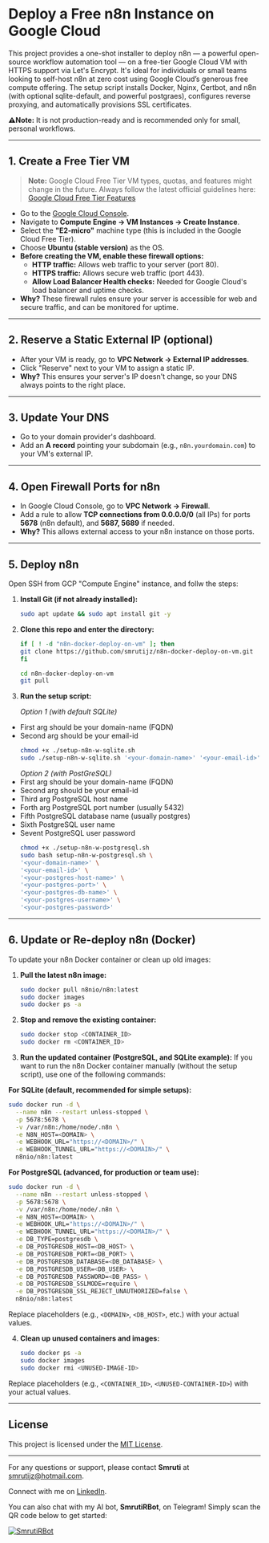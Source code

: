 # Deploy a Free n8n Instance on Google Cloud

This project provides a one-shot installer to deploy n8n — a powerful open-source workflow automation tool — on a free-tier Google Cloud VM with HTTPS support via Let's Encrypt. It's ideal for individuals or small teams looking to self-host n8n at zero cost using Google Cloud’s generous free compute offering. The setup script installs Docker, Nginx, Certbot, and n8n (with optional sqlite-default, and powerful postgraes), configures reverse proxying, and automatically provisions SSL certificates.

**⚠️Note:** It is not production-ready and is recommended only for small, personal workflows.

---

## 1. Create a Free Tier VM

> **Note:** Google Cloud Free Tier VM types, quotas, and features might change in the future. Always follow the latest official guidelines here:  
> [Google Cloud Free Tier Features](https://cloud.google.com/free/docs/free-cloud-features)


- Go to the [Google Cloud Console](https://console.cloud.google.com/).
- Navigate to **Compute Engine → VM Instances → Create Instance**.
- Select the **"E2-micro"** machine type (this is included in the Google Cloud Free Tier).
- Choose **Ubuntu (stable version)** as the OS.
- **Before creating the VM, enable these firewall options:**
  - **HTTP traffic:** Allows web traffic to your server (port 80).
  - **HTTPS traffic:** Allows secure web traffic (port 443).
  - **Allow Load Balancer Health checks:** Needed for Google Cloud's load balancer and uptime checks.
- **Why?** These firewall rules ensure your server is accessible for web and secure traffic, and can be monitored for uptime.

---

## 2. Reserve a Static External IP (optional)

- After your VM is ready, go to **VPC Network → External IP addresses**.
- Click "Reserve" next to your VM to assign a static IP.
- **Why?** This ensures your server's IP doesn't change, so your DNS always points to the right place.

---

## 3. Update Your DNS

- Go to your domain provider's dashboard.
- Add an **A record** pointing your subdomain (e.g., `n8n.yourdomain.com`) to your VM's external IP.

---

## 4. Open Firewall Ports for n8n

- In Google Cloud Console, go to **VPC Network → Firewall**.
- Add a rule to allow **TCP connections from 0.0.0.0/0** (all IPs) for ports **5678** (n8n default), and **5687, 5689** if needed.
- **Why?** This allows external access to your n8n instance on those ports.

---

## 5. Deploy n8n

Open SSH from GCP "Compute Engine" instance, and follw the steps:

1. **Install Git (if not already installed):**
   ```bash
   sudo apt update && sudo apt install git -y
   ```

2. **Clone this repo and enter the directory:**
   ```bash
   if [ ! -d "n8n-docker-deploy-on-vm" ]; then
   git clone https://github.com/smrutijz/n8n-docker-deploy-on-vm.git
   fi

   cd n8n-docker-deploy-on-vm
   git pull
   ```

3. **Run the setup script:**

   *Option 1 (with default SQLite)*
- First arg should be your domain-name (FQDN)
- Second arg should be your email-id
   ```bash
   chmod +x ./setup-n8n-w-sqlite.sh
   sudo ./setup-n8n-w-sqlite.sh '<your-domain-name>' '<your-email-id>'
   ```
   *Option 2 (with PostGreSQL)*
- First arg should be your domain-name (FQDN)
- Second arg should be your email-id
- Third arg PostgreSQL host name
- Forth arg PostgreSQL port number (usually 5432)
- Fifth PostgreSQL database name (usually postgres)
- Sixth PostgreSQL user name
- Sevent PostgreSQL user password
   ```bash
   chmod +x ./setup-n8n-w-postgresql.sh
   sudo bash setup-n8n-w-postgresql.sh \
  '<your-domain-name>' \
  '<your-email-id>' \
  '<your-postgres-host-name>' \
  '<your-postgres-port>' \
  '<your-postgres-db-name>' \
  '<your-postgres-username>' \
  '<your-postgres-password>'
   ```


---

## 6. Update or Re-deploy n8n (Docker)

To update your n8n Docker container or clean up old images:

1. **Pull the latest n8n image:**
   ```bash
   sudo docker pull n8nio/n8n:latest
   sudo docker images
   sudo docker ps -a
   ```

2. **Stop and remove the existing container:**
   ```bash
   sudo docker stop <CONTAINER_ID>
   sudo docker rm <CONTAINER_ID>
   ```

3. **Run the updated container (PostgreSQL, and SQLite example):**
If you want to run the n8n Docker container manually (without the setup script), use one of the following commands:

**For SQLite (default, recommended for simple setups):**
```bash
sudo docker run -d \
  --name n8n --restart unless-stopped \
  -p 5678:5678 \
  -v /var/n8n:/home/node/.n8n \
  -e N8N_HOST=<DOMAIN> \
  -e WEBHOOK_URL="https://<DOMAIN>/" \
  -e WEBHOOK_TUNNEL_URL="https://<DOMAIN>/" \
  n8nio/n8n:latest
```

**For PostgreSQL (advanced, for production or team use):**
```bash
sudo docker run -d \
  --name n8n --restart unless-stopped \
  -p 5678:5678 \
  -v /var/n8n:/home/node/.n8n \
  -e N8N_HOST=<DOMAIN> \
  -e WEBHOOK_URL="https://<DOMAIN>/" \
  -e WEBHOOK_TUNNEL_URL="https://<DOMAIN>/" \
  -e DB_TYPE=postgresdb \
  -e DB_POSTGRESDB_HOST=<DB_HOST> \
  -e DB_POSTGRESDB_PORT=<DB_PORT> \
  -e DB_POSTGRESDB_DATABASE=<DB_DATABASE> \
  -e DB_POSTGRESDB_USER=<DB_USER> \
  -e DB_POSTGRESDB_PASSWORD=<DB_PASS> \
  -e DB_POSTGRESDB_SSLMODE=require \
  -e DB_POSTGRESDB_SSL_REJECT_UNAUTHORIZED=false \
  n8nio/n8n:latest
```

Replace placeholders (e.g., `<DOMAIN>`, `<DB_HOST>`, etc.) with your actual values.

4. **Clean up unused containers and images:**
   ```bash
   sudo docker ps -a
   sudo docker images
   sudo docker rmi <UNUSED-IMAGE-ID>
   ```

Replace placeholders (e.g., `<CONTAINER_ID>`, `<UNUSED-CONTAINER-ID>`) with your actual values.

---


## License

This project is licensed under the [MIT License](https://opensource.org/licenses/MIT).

---

For any questions or support, please contact **Smruti** at [smrutijz@hotmail.com](mailto:smrutijz@hotmail.com).

Connect with me on [LinkedIn](https://www.linkedin.com/in/smrutijz/).

You can also chat with my AI bot, **SmrutiRBot**, on Telegram! Simply scan the QR code below to get started:

[![SmrutiRBot](img/smruti-r-bot-telegram-qr-code.png)](https://t.me/SmrutiRBot)
